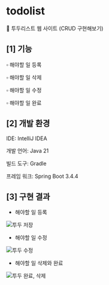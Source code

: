 ﻿# todolist

📌 투두리스트 웹 사이트 (CRUD 구현해보기)


## [1] 기능

▫️ 해야할 일 등록 

▫️ 해야할 일 삭제

▫️ 해야할 일 수정

▫️ 해야할 일 완료

## [2] 개발 환경

IDE: IntelliJ IDEA

개발 언어: Java 21

빌드 도구: Gradle

프레임 워크: Spring Boot 3.4.4

## [3] 구현 결과
- 해야할 일 등록

![투두 저장](https://github.com/user-attachments/assets/3f5376f1-9951-4864-a9ec-64484ac5cbfc)

- 해야할 일 수정

![투두 수정](https://github.com/user-attachments/assets/fd71f72b-b6f2-41dd-8faf-32ef8eacdb4a)

- 해야할 일 삭제와 완료

![투두 완료, 삭제](https://github.com/user-attachments/assets/0ab44b96-444e-4ec0-9835-4fcfc6ed2c07)

